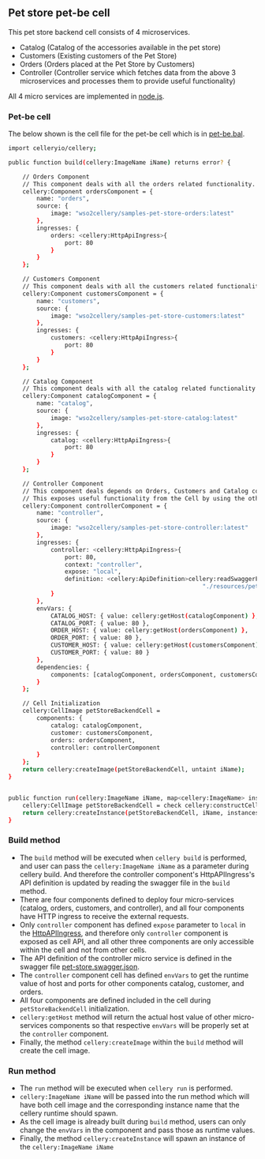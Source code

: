 ## Pet store pet-be cell

This pet store backend cell consists of 4 microservices.

* Catalog (Catalog of the accessories available in the pet store)
* Customers (Existing customers of the Pet Store)
* Orders (Orders placed at the Pet Store by Customers)
* Controller (Controller service which fetches data from the above 3 microservices and processes them to provide useful functionality)

All 4 micro services are implemented in [node.js](https://nodejs.org/en/). 


### Pet-be cell
The below shown is the cell file for the pet-be cell which is in [pet-be.bal](pet-be.bal).

```bash
import celleryio/cellery;

public function build(cellery:ImageName iName) returns error? {

    // Orders Component
    // This component deals with all the orders related functionality.
    cellery:Component ordersComponent = {
        name: "orders",
        source: {
            image: "wso2cellery/samples-pet-store-orders:latest"
        },
        ingresses: {
            orders: <cellery:HttpApiIngress>{
                port: 80
            }
        }
    };

    // Customers Component
    // This component deals with all the customers related functionality.
    cellery:Component customersComponent = {
        name: "customers",
        source: {
            image: "wso2cellery/samples-pet-store-customers:latest"
        },
        ingresses: {
            customers: <cellery:HttpApiIngress>{
                port: 80
            }
        }
    };

    // Catalog Component
    // This component deals with all the catalog related functionality.
    cellery:Component catalogComponent = {
        name: "catalog",
        source: {
            image: "wso2cellery/samples-pet-store-catalog:latest"
        },
        ingresses: {
            catalog: <cellery:HttpApiIngress>{
                port: 80
            }
        }
    };

    // Controller Component
    // This component deals depends on Orders, Customers and Catalog components.
    // This exposes useful functionality from the Cell by using the other three components.
    cellery:Component controllerComponent = {
        name: "controller",
        source: {
            image: "wso2cellery/samples-pet-store-controller:latest"
        },
        ingresses: {
            controller: <cellery:HttpApiIngress>{
                port: 80,
                context: "controller",
                expose: "local",
                definition: <cellery:ApiDefinition>cellery:readSwaggerFile(
                                                       "./resources/pet-store.swagger.json")
            }
        },
        envVars: {
            CATALOG_HOST: { value: cellery:getHost(catalogComponent) },
            CATALOG_PORT: { value: 80 },
            ORDER_HOST: { value: cellery:getHost(ordersComponent) },
            ORDER_PORT: { value: 80 },
            CUSTOMER_HOST: { value: cellery:getHost(customersComponent) },
            CUSTOMER_PORT: { value: 80 }
        },
        dependencies: {
            components: [catalogComponent, ordersComponent, customersComponent]
        }
    };

    // Cell Initialization
    cellery:CellImage petStoreBackendCell = 
        components: {
            catalog: catalogComponent,
            customer: customersComponent,
            orders: ordersComponent,
            controller: controllerComponent
        }
    };
    return cellery:createImage(petStoreBackendCell, untaint iName);
}


public function run(cellery:ImageName iName, map<cellery:ImageName> instances) returns error? {
    cellery:CellImage petStoreBackendCell = check cellery:constructCellImage(untaint iName);
    return cellery:createInstance(petStoreBackendCell, iName, instances);
}
```
### Build method 
- The `build` method will be executed when `cellery build` is performed, and user can pass the `cellery:ImageName iName` as a parameter during cellery build. 
And therefore the controller component's HttpAPIIngress's API definition is updated by reading the swagger file in the `build` method.
- There are four components defined to deploy four micro-services (catalog, orders, customers, and controller), and all four components have HTTP ingress to receive the external requests. 
- Only `controller` component has defined `expose` parameter to `local` in the [HttpAPIIngress](https://github.com/wso2-cellery/spec#1-http-ingresses), 
and therefore only `controller` component is exposed as cell API, and all other three components are only accessible within the cell and not from other cells.
- The API definition of the controller micro service is defined in the swagger file [pet-store.swagger.json](../../../src/pet-store/pet-be/controller/resources/pet-store.swagger.json). 
- The `controller` component cell has defined `envVars` to get the runtime value of host and ports for other components catalog, customer, and orders. 
- All four components are defined included in the cell during `petStoreBackendCell` initialization.
- `cellery:getHost` method will return the actual host value of other micro-services components so that respective `envVars` will be properly set at the `controller` component.
- Finally, the method `cellery:createImage` within the `build` method will create the cell image.

### Run method
- The `run` method will be executed when `cellery run` is performed.
- `cellery:ImageName iName` will be passed into the run method which will have both cell image and the corresponding instance name that the cellery runtime should spawn.
- As the cell image is already built during `build` method, users can only change the `envVars` in the component and pass those as runtime values.
- Finally, the method `cellery:createInstance` will spawn an instance of the `cellery:ImageName iName`

